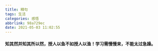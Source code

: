 ```yaml
---
title: 精句
tags: 生活
categories: 感悟
abbrlink: 98a729ec
date: 2021-05-03 11:02:55
---
```


#### 知其然并知其所以然，授人以鱼不如授人以渔！学习需慢慢来，不能太过急躁。

